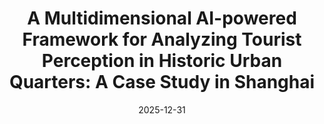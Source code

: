 ---
title: "A Multidimensional AI-powered Framework for Analyzing Tourist Perception in Historic Urban Quarters: A Case Study in Shanghai"
collection: publications
category: conferences
permalink: /publication/2024-11-25-paper-title-number-8
date: 2025-12-31
venue: 'Accepted, the Global Smart Cities Summit cum The 4th International Conference on Urban Informatics (GSCS & ICUI 2025)'
paperurl: '/files/manuscript4.pdf'
slidesurl: '/files/ICUI2025.pptx'
---